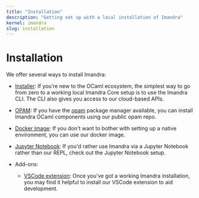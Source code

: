```yaml
---
title: "Installation"
description: "Getting set up with a local installation of Imandra"
kernel: imandra
slug: installation
---
```


# Installation

We offer several ways to install Imandra:

- [Installer](Installation%20-%20Simple.md): If you’re new to the OCaml ecosystem, the simplest way to go from zero to a working local Imandra Core setup is to use the Imandra CLI. The CLI also gives you access to our cloud-based APIs.

- [OPAM](Installation%20-%20Manual.md): If you have the [opam](https://opam.ocaml.org/) package manager available, you can install Imandra OCaml components using our public opam repo.

- [Docker Image](Installation%20-%20Docker.md): If you don't want to bother with setting up a native environment, you can use our docker image.

- [Jupyter Notebook](Installation%20-%20Jupyter.md): If you'd rather use Imandra via a Jupyter Notebook rather than our REPL, check out the Jupyter Notebook setup.

- Add-ons:

  - [VSCode extension](Installation%20-%20VSCode.md): Once you've got a working Imandra installation, you may find it helpful to install our VSCode extension to aid development.
